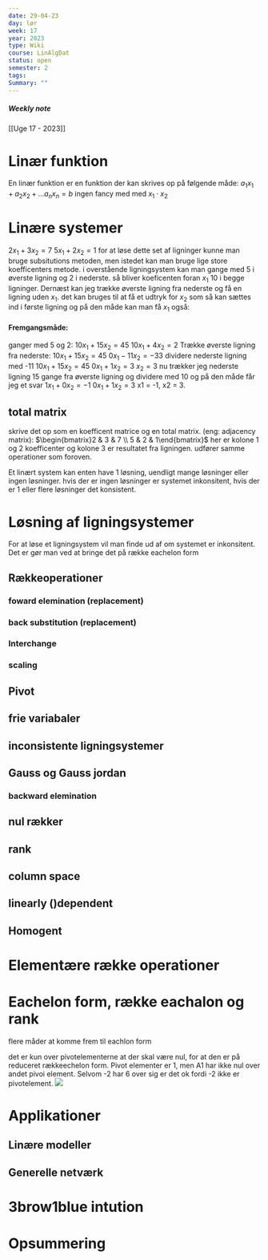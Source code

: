 ```yaml
---
date: 29-04-23
day: lør
week: 17
year: 2023
type: Wiki
course: LinAlgDat
status: open
semester: 2
tags:
Summary: ""
---
```

##### Weekly note
[[Uge 17 - 2023]]
# Linær funktion
En linær funktion er en funktion der kan skrives op på følgende måde:
$a_{1}x_1+a_{2}x_2+...a_{n}x_n=b$
ingen fancy med med $x_{1}\cdot x_{2}$
# Linære systemer
$2x_{1}+3x_2=7$
$5x_1+2x_2=1$ 
for at løse dette set af  ligninger kunne man bruge subsitutions metoden, men istedet kan man bruge lige store koefficenters metode. 
i overstående ligningsystem kan man gange med 5 i øverste ligning og 2 i nederste. så bliver koeficenten foran $x_1$ 10 i begge ligninger. Dernæst kan jeg trække øverste ligning fra nederste og få en ligning uden $x_1$. det kan bruges til at få et udtryk for $x_2$ som så kan sættes ind i første ligning og på den måde kan man få $x_{1}$ også:
#### Fremgangsmåde: 
ganger med 5 og 2:
$10x_{1}+15x_2=45$
$10x_1+4x_2=2$ 
Trække øverste ligning fra nederste:
$10x_{1}+15x_2=45$
$0x_1-11x_2=-33$ 
dividere nederste ligning med -11
$10x_{1}+15x_2=45$
$0x_1+1x_2=3$ 
$x_2=3$
nu trækker jeg nederste ligning 15 gange fra øverste ligning og dividere med 10 og på den måde får jeg et svar
$1x_{1}+0x_2=-1$
$0x_1+1x_2=3$ 
x1 = -1, x2 = 3.
## total matrix
skrive det op som en koefficent matrice og en total matrix. (eng: adjacency matrix): 
$\begin{bmatrix}2 & 3 & 7 \\ 5 & 2 & 1\end{bmatrix}$
her er kolone 1 og 2 koefficenter og kolone 3 er resultatet fra ligningen. udfører samme operationer som foroven. 

Et linært system kan enten have 1 løsning, uendligt mange løsninger eller ingen løsninger. hvis der er ingen løsninger er systemet inkonsitent, hvis der er 1 eller flere løsninger det konsistent. 
# Løsning af ligningsystemer
For at løse et ligningsystem vil man finde ud af om systemet  er inkonsitent. Det er gør man ved at bringe det på række eachelon form
## Rækkeoperationer
### foward elemination (replacement)
### back substitution (replacement)
### Interchange
### scaling
## Pivot 
## frie variabaler
## inconsistente ligningsystemer
## Gauss og Gauss jordan
### backward elemination
## nul rækker
## rank
## column space
## linearly ()dependent
## Homogent
# Elementære række operationer 
# Eachelon form, række eachalon og rank
flere måder at komme frem til eachlon form

det er kun over pivotelementerne at der skal være nul, for at den er på reduceret rækkeechelon form. Pivot elementer er 1, men A1 har ikke nul over andet pivoi element. Selvom -2 har 6 over sig er det ok fordi -2 ikke er pivotelement. 
![](https://i.imgur.com/ukXV9R4.png)

# Applikationer 
## Linære modeller
## Generelle netværk
# 3brow1blue intution
# Opsummering
